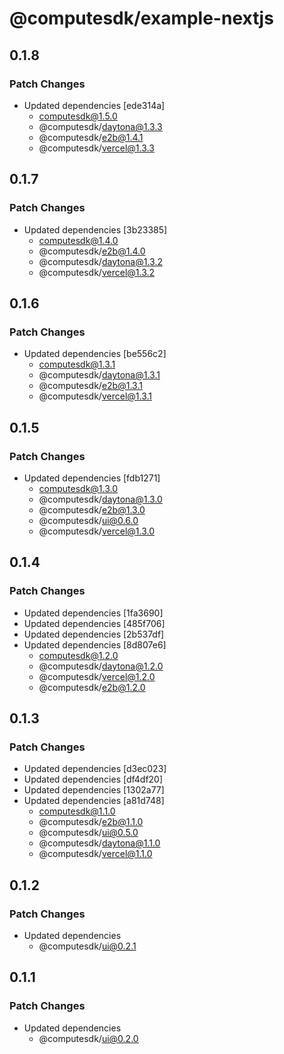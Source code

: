 # @computesdk/example-nextjs

## 0.1.8

### Patch Changes

- Updated dependencies [ede314a]
  - computesdk@1.5.0
  - @computesdk/daytona@1.3.3
  - @computesdk/e2b@1.4.1
  - @computesdk/vercel@1.3.3

## 0.1.7

### Patch Changes

- Updated dependencies [3b23385]
  - computesdk@1.4.0
  - @computesdk/e2b@1.4.0
  - @computesdk/daytona@1.3.2
  - @computesdk/vercel@1.3.2

## 0.1.6

### Patch Changes

- Updated dependencies [be556c2]
  - computesdk@1.3.1
  - @computesdk/daytona@1.3.1
  - @computesdk/e2b@1.3.1
  - @computesdk/vercel@1.3.1

## 0.1.5

### Patch Changes

- Updated dependencies [fdb1271]
  - computesdk@1.3.0
  - @computesdk/daytona@1.3.0
  - @computesdk/e2b@1.3.0
  - @computesdk/ui@0.6.0
  - @computesdk/vercel@1.3.0

## 0.1.4

### Patch Changes

- Updated dependencies [1fa3690]
- Updated dependencies [485f706]
- Updated dependencies [2b537df]
- Updated dependencies [8d807e6]
  - computesdk@1.2.0
  - @computesdk/daytona@1.2.0
  - @computesdk/vercel@1.2.0
  - @computesdk/e2b@1.2.0

## 0.1.3

### Patch Changes

- Updated dependencies [d3ec023]
- Updated dependencies [df4df20]
- Updated dependencies [1302a77]
- Updated dependencies [a81d748]
  - computesdk@1.1.0
  - @computesdk/e2b@1.1.0
  - @computesdk/ui@0.5.0
  - @computesdk/daytona@1.1.0
  - @computesdk/vercel@1.1.0

## 0.1.2

### Patch Changes

- Updated dependencies
  - @computesdk/ui@0.2.1

## 0.1.1

### Patch Changes

- Updated dependencies
  - @computesdk/ui@0.2.0

